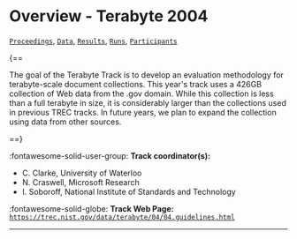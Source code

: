# Overview - Terabyte 2004

[`Proceedings`](./proceedings.md), [`Data`](./data.md), [`Results`](./results.md), [`Runs`](./runs.md), [`Participants`](./participants.md)

{==

The goal of the Terabyte Track is to develop an evaluation methodology for terabyte-scale document collections. This year's track uses a 426GB collection of Web data from the .gov domain. While this collection is less than a full terabyte in size, it is considerably larger than the collections used in previous TREC tracks. In future years, we plan to expand the collection using data from other sources.

==}

:fontawesome-solid-user-group: **Track coordinator(s):**

- C. Clarke, University of Waterloo 
- N. Craswell, Microsoft Research 
- I. Soboroff, National Institute of Standards and Technology 

:fontawesome-solid-globe: **Track Web Page:** [`https://trec.nist.gov/data/terabyte/04/04.guidelines.html`](https://trec.nist.gov/data/terabyte/04/04.guidelines.html) 

---

